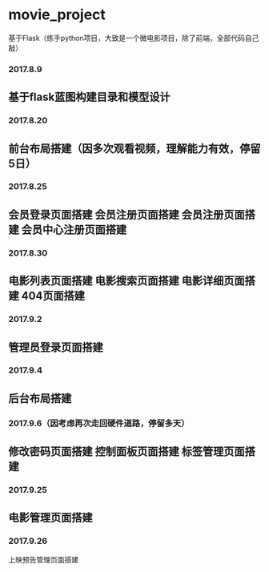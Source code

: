 # movie_project
基于Flask（练手python项目，大致是一个微电影项目，除了前端，全部代码自己敲）
### 2017.8.9
基于flask蓝图构建目录和模型设计
---------------
### 2017.8.20
前台布局搭建（因多次观看视频，理解能力有效，停留5日）
---------------
### 2017.8.25
会员登录页面搭建
会员注册页面搭建
会员注册页面搭建
会员中心注册页面搭建
----------------
### 2017.8.30
电影列表页面搭建
电影搜索页面搭建
电影详细页面搭建
404页面搭建
-----------------
### 2017.9.2
管理员登录页面搭建
-----------------
### 2017.9.4
后台布局搭建
------------------
### 2017.9.6（因考虑再次走回硬件道路，停留多天）
修改密码页面搭建
控制面板页面搭建
标签管理页面搭建
------------------
### 2017.9.25
电影管理页面搭建
-------------------
### 2017.9.26
上映预告管理页面搭建



